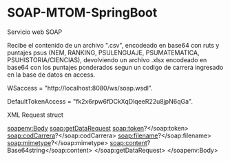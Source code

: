 # SOAP-MTOM-SpringBoot

Servicio web SOAP

Recibe el contenido de un archivo ".csv", encodeado en base64 con ruts y puntajes psus (NEM, RANKING, PSULENGUAJE, PSUMATEMATICA, PSUHISTORIA/CIENCIAS), devolviendo un archivo .xlsx encodeado en base64 con los puntajes ponderados segun un codigo de carrera ingresado en la base de datos en access.

WSaccess = "http://localhost:8080/ws/soap.wsdl".

DefaultTokenAccess = "fk2x6rpw6fDCkXqDlqeeR22u8jpN6qGa".

XML Request struct


<soapenv:Body>
      <soap:getDataRequest>
         <soap:token>?</soap:token>
         <soap:codCarrera>?</soap:codCarrera>
         <soap:filename>?</soap:filename>
         <soap:mimetype>?</soap:mimetype>
         <soap:content>?Base64string</soap:content>
      </soap:getDataRequest>
   </soapenv:Body>


